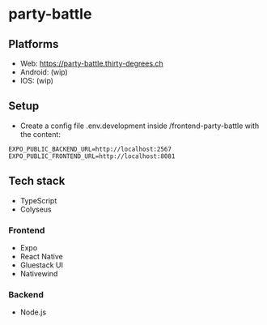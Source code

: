 # party-battle

## Platforms

- Web: https://party-battle.thirty-degrees.ch
- Android: (wip)
- IOS: (wip)

## Setup

- Create a config file .env.development inside /frontend-party-battle with the content:
```env
EXPO_PUBLIC_BACKEND_URL=http://localhost:2567
EXPO_PUBLIC_FRONTEND_URL=http://localhost:8081
```

## Tech stack

- TypeScript
- Colyseus

### Frontend

- Expo
- React Native
- Gluestack UI
- Nativewind

### Backend

- Node.js
